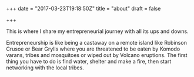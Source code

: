 +++
date = "2017-03-23T19:18:50Z"
title = "about"
draft = false

+++

This is where I share my entrepreneurial journey with all its ups and downs.

Entrepreneurship is like being a castaway on a remote island like Robinson Crusoe or Bear Grylls where you are threatened to be eaten by Komodo varans, tribes and mosquitoes or wiped out by Volcano eruptions. The first thing you have to do is find water, shelter and make a fire, then start networking with the local tribes.
